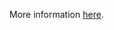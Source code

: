 More information [here](https://docs.prismacloud.io/en/enterprise-edition/policy-reference/azure-policies/azure-general-policies/ensure-that-php-version-is-the-latest-if-used-to-run-the-web-app).
